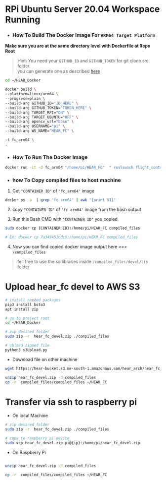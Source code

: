 # RPi Ubuntu Server 20.04 Workspace Running


- ### How To Build The Docker Image For ```ARM64 Target Platform``` 


**Make sure you are at the same directory level with Dockerfile at Repo Root**

> Hint: You need your ```GITHUB_ID``` and ```GITHUB_TOKEN``` for git clone src folder.\
you can generate one as described [here](https://docs.github.com/en/authentication/keeping-your-account-and-data-secure/managing-your-personal-access-tokens)
```bash 
cd ~/HEAR_Docker

docker build \
--platform=linux/arm64 \
--progress=plain \
--build-arg GITHUB_ID="ID_HERE" \
--build-arg GITHUB_TOKEN="TOKEN_HERE" \
--build-arg TARGET_RPI="ON" \
--build-arg TARGET_UBUNTU="OFF" \
--build-arg opencv_url="base" \
--build-arg USERNAME="pi" \
--build-arg WS_NAME="HEAR_FC" \

-t fc_arm64 \
.

```

- ### How To Run The Docker Image

```bash 
docker run -it -d fc_arm64 "/home/pi/HEAR_FC"  " roslaunch flight_controller flight_controller.launch DRONE_NAME:=UAV"
```


- ### how To Copy compiled files to host machine
1. Get ```"CONTAINER ID"``` of ```'fc_arm64'``` image
```bash 
docker ps -a  | grep 'fc_arm64' | awk '{print $1}'
```

2. copy ```"CONTAINER ID"``` of ```'fc_arm64'``` image from the bash output

3. Run this Bash CMD with ```"CONTAINER ID"``` you copied
```bash
sudo docker cp {CONTAINER ID}:/home/pi/HEAR_FC compiled_files

# EX: docker cp 7a349451cdc9:/home/pi/HEAR_FC compiled_files
```

4. Now you can find copied docker image output here >>> ```/compiled_files```

> fell free to use the so libraries inside ```/compiled_files/devel/lib``` folder


# Upload hear_fc devel to AWS S3

```bash
# install needed packages
pip3 install boto3
apt install zip

# go to project root
cd ~/HEAR_Docker

# zip desired folder
sudo zip -r  hear_fc_devel.zip ./compiled_files

# upload zipped file
python3 s3Upload.py


```
- Download file on other machine

```bash
wget https://hear-bucket.s3.me-south-1.amazonaws.com/hear_arch/hear_fc_devel.zip 

unzip hear_fc_devel.zip -d compiled_files
cp -r  compiled_files/compiled_files ~/HEAR_FC
```

# Transfer via ssh to raspberry pi

- On local Machine

```bash
# zip desired folder
sudo zip -r  hear_fc_devel.zip ./compiled_files

# copy to raspberry pi device
sudo scp hear_fc_devel.zip pi@{ip}:/home/pi/hear_fc_devel.zip


```

- On Raspberry Pi

``` bash

unzip hear_fc_devel.zip -d compiled_files

cp -r  compiled_files/compiled_files ~/HEAR_FC

```
